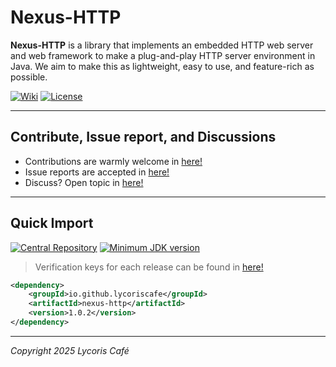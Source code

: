 # Nexus-HTTP

**Nexus-HTTP** is a library that implements an embedded HTTP web server and web framework to make a plug-and-play HTTP
server environment in Java. We aim to make this as lightweight, easy to use, and feature-rich as possible.

[![Wiki](https://img.shields.io/badge/Nexus%20HTTP-Wiki-yello)](https://github.com/LycorisCafe/nexus-http/wiki)
[![License](https://img.shields.io/badge/License-Apache%20v2.0-yello)](https://lycoriscafe.github.io/nexus-http/blob/main/LICENSE)

---

## Contribute, Issue report, and Discussions

- Contributions are warmly welcome in [here!](https://github.com/lycoriscafe/nexus-http/pulls)
- Issue reports are accepted in [here!](https://github.com/lycoriscafe/nexus-http/issues)
- Discuss? Open topic in [here!](https://github.com/lycoriscafe/nexus-http/discussions)

---

## Quick Import

[![Central Repository](https://img.shields.io/maven-central/v/io.github.lycoriscafe/nexus-http
)](https://central.sonatype.com/artifact/io.github.lycoriscafe/nexus-http)
[![Minimum JDK version](https://img.shields.io/badge/Minumum_JDK-v21-yello)](
https://www.oracle.com/java/technologies/downloads/)

> Verification keys for each release can be found in [here!](https://github.com/LycorisCafe/Nexus-HTTP/releases)

```xml
<dependency>
    <groupId>io.github.lycoriscafe</groupId>
    <artifactId>nexus-http</artifactId>
    <version>1.0.2</version>
</dependency>
```

---

*Copyright 2025 Lycoris Café*

